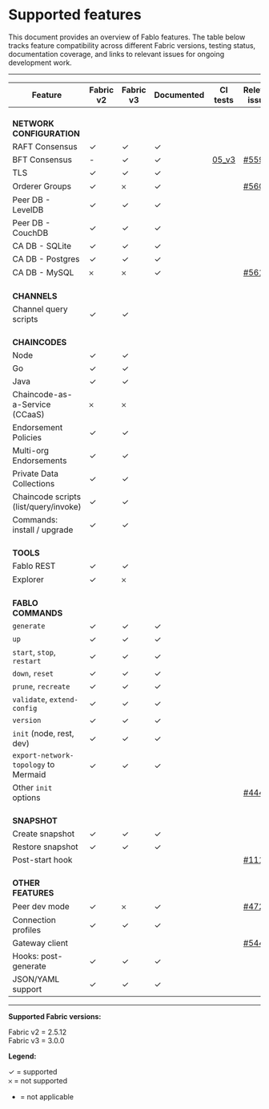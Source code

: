 # Supported features

This document provides an overview of Fablo features. The table below tracks feature compatibility across different Fabric versions, testing status, documentation coverage, and links to relevant issues for ongoing development work.

---

| Feature                                | Fabric v2 | Fabric v3 | Documented | CI tests | Relevant issues |
|----------------------------------------|-----------|-----------|------------|----------|-----------------|
| <br>**NETWORK CONFIGURATION**          |           |           |            |          |                 |
| RAFT Consensus                         | ✓         | ✓         | ✓          |          |                 |
| BFT Consensus                          | -         | ✓         | ✓          | [05_v3](/e2e-network/docker/test-06-v3-bft.sh) | [#559](https://github.com/hyperledger-labs/fablo/issues/559) |
| TLS                                    | ✓         | ✓         | ✓          |          |                 |
| Orderer Groups                         | ✓         | 𐄂         | ✓          |          | [#560](https://github.com/hyperledger-labs/fablo/issues/560) |
| Peer DB - LevelDB                      | ✓         | ✓         | ✓          |          |                 |
| Peer DB - CouchDB                      | ✓         | ✓         | ✓          |          |                 |
| CA DB - SQLite                         | ✓         | ✓         | ✓          |          |                 |
| CA DB - Postgres                       | ✓         | ✓         | ✓          |          |                 |
| CA DB - MySQL                          | 𐄂         | 𐄂         | ✓          |          | [#561](https://github.com/hyperledger-labs/fablo/issues/561) |
| <br>**CHANNELS**                       |           |           |            |          |                 |
| Channel query scripts                  | ✓         | ✓         |            |          |                 |
| <br>**CHAINCODES**                     |           |           |            |          |                 |
| Node                                   | ✓         | ✓         |            |          |                 |
| Go                                     | ✓         | ✓         |            |          |                 |
| Java                                   | ✓         | ✓         |            |          |                 |
| Chaincode-as-a-Service (CCaaS)         | 𐄂         | 𐄂         |            |          |                 |
| Endorsement Policies                   | ✓         | ✓         |            |          |                 |
| Multi-org Endorsements                 | ✓         | ✓         |            |          |                 |
| Private Data Collections               | ✓         | ✓         |            |          |                 |
| Chaincode scripts (list/query/invoke)  | ✓         | ✓         |            |          |                 |
| Commands: install / upgrade            | ✓         | ✓         |            |          |                 |
| <br>**TOOLS**                          |           |           |            |          |                 |
| Fablo REST                             | ✓         | ✓         |            |          |                 |
| Explorer                               | ✓         | 𐄂         |            |          |                 |
| <br>**FABLO COMMANDS**                 |           |           |            |          |                 |
| `generate`                             | ✓         | ✓         | ✓          |          |                 |
| `up`                                   | ✓         | ✓         | ✓          |          |                 |
| `start`, `stop`, `restart`             | ✓         | ✓         | ✓          |          |                 |
| `down`, `reset`                        | ✓         | ✓         | ✓          |          |                 |
| `prune`, `recreate`                    | ✓         | ✓         | ✓          |          |                 |
| `validate`, `extend-config`            | ✓         | ✓         | ✓          |          |                 |
| `version`                              | ✓         | ✓         | ✓          |          |                 |
| `init` (node, rest, dev)               | ✓         | ✓         | ✓          |          |                 |
| `export-network-topology` to Mermaid   | ✓         | ✓         | ✓          |          |                 |
| Other `init` options                   |           |           |            |          | [#444](https://github.com/hyperledger-labs/fablo/issues/444)      |
| <br>**SNAPSHOT**                       |           |           |            |          |                 |
| Create snapshot                        | ✓         | ✓         | ✓          |          |                 |
| Restore snapshot                       | ✓         | ✓         | ✓          |          |                 |
| Post-start hook                        |           |           |            |          | [#111](https://github.com/hyperledger-labs/fablo/issues/111) |
| <br>**OTHER FEATURES**                 |           |           |            |          |                 |
| Peer dev mode                          | ✓         | 𐄂         | ✓          |          | [#472](https://github.com/hyperledger-labs/fablo/issues/472) |
| Connection profiles                    | ✓         | ✓         | ✓          |          |                 |
| Gateway client                         |           |           |            |          | [#544](https://github.com/hyperledger-labs/fablo/pull/544) |
| Hooks: post-generate                   | ✓         | ✓         | ✓          |          |                 |
| JSON/YAML support                      | ✓         | ✓         | ✓          |          |                 |

---

**Supported Fabric versions:**

Fabric v2 = 2.5.12<br>
Fabric v3 = 3.0.0

**Legend:**

✓ = supported<br>
𐄂 = not supported<br>
- = not applicable